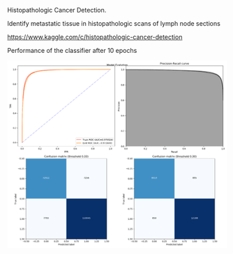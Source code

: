 Histopathologic Cancer Detection.

Identify metastatic tissue in histopathologic scans of lymph node sections

https://www.kaggle.com/c/histopathologic-cancer-detection

Performance of the classifier after 10 epochs

![classifier performance](https://github.com/spiec/histo/blob/master/output/Figure_2.png)
